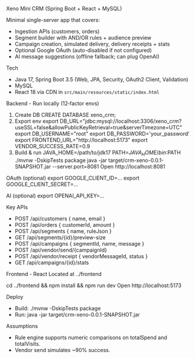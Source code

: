 Xeno Mini CRM (Spring Boot + React + MySQL)

Minimal single-server app that covers:
- Ingestion APIs (customers, orders)
- Segment builder with AND/OR rules + audience preview
- Campaign creation, simulated delivery, delivery receipts + stats
- Optional Google OAuth (auto-disabled if not configured)
- AI message suggestions (offline fallback; can plug OpenAI)

Tech
- Java 17, Spring Boot 3.5 (Web, JPA, Security, OAuth2 Client, Validation)
- MySQL
- React 18 via CDN in `src/main/resources/static/index.html`

Backend - Run locally (12‑factor envs)
1) Create DB
   CREATE DATABASE xeno_crm;
2) Export env
   export DB_URL="jdbc:mysql://localhost:3306/xeno_crm?useSSL=false&allowPublicKeyRetrieval=true&serverTimezone=UTC"
   export DB_USERNAME="root"
   export DB_PASSWORD='your_password'
   export FRONTEND_URL="http://localhost:5173"
   export VENDOR_SUCCESS_RATE=0.9
3) Build & run
   JAVA_HOME=/path/to/jdk17 PATH=$JAVA_HOME/bin:$PATH ./mvnw -DskipTests package
   java -jar target/crm-xeno-0.0.1-SNAPSHOT.jar --server.port=8081
   Open http://localhost:8081


OAuth (optional)
   export GOOGLE_CLIENT_ID=...
   export GOOGLE_CLIENT_SECRET=...

AI (optional)
   export OPENAI_API_KEY=...

Key APIs
- POST /api/customers { name, email }
- POST /api/orders { customerId, amount }
- POST /api/segments { name, ruleJson }
- GET  /api/segments/{id}/preview-size
- POST /api/campaigns { segmentId, name, message }
- POST /api/vendor/send/{campaignId}
- POST /api/vendor/receipt { vendorMessageId, status }
- GET  /api/campaigns/{id}/stats

Frontend - React
Located at ../frontend

   cd ../frontend && npm install && npm run dev
   Open http://localhost:5173

Deploy
- Build: ./mvnw -DskipTests package
- Run:   java -jar target/crm-xeno-0.0.1-SNAPSHOT.jar

Assumptions
- Rule engine supports numeric comparisons on totalSpend and totalVisits.
- Vendor send simulates ~90% success.

